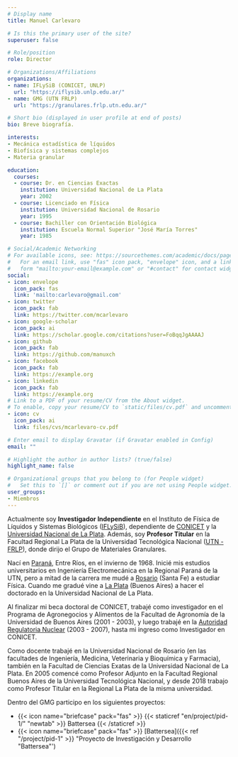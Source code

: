 ```yaml
---
# Display name
title: Manuel Carlevaro

# Is this the primary user of the site?
superuser: false

# Role/position
role: Director

# Organizations/Affiliations
organizations:
- name: IFLySiB (CONICET, UNLP)
  url: "https://iflysib.unlp.edu.ar/"
- name: GMG (UTN FRLP)
  url: "https://granulares.frlp.utn.edu.ar/"

# Short bio (displayed in user profile at end of posts)
bio: Breve biografía.

interests:
- Mecánica estadística de líquidos
- Biofísica y sistemas complejos
- Materia granular

education:
  courses:
  - course: Dr. en Ciencias Exactas
    institution: Universidad Nacional de La Plata
    year: 2002
  - course: Licenciado en Física
    institution: Universidad Nacional de Rosario
    year: 1995
  - course: Bachiller con Orientación Biológica
    institution: Escuela Normal Superior "José María Torres"
    year: 1985

# Social/Academic Networking
# For available icons, see: https://sourcethemes.com/academic/docs/page-builder/#icons
#   For an email link, use "fas" icon pack, "envelope" icon, and a link in the
#   form "mailto:your-email@example.com" or "#contact" for contact widget.
social:
- icon: envelope
  icon_pack: fas
  link: 'mailto:carlevaro@gmail.com'
- icon: twitter
  icon_pack: fab
  link: https://twitter.com/mcarlevaro
- icon: google-scholar
  icon_pack: ai
  link: https://scholar.google.com/citations?user=FoBqqJgAAAAJ
- icon: github
  icon_pack: fab
  link: https://github.com/manuxch
- icon: facebook
  icon_pack: fab
  link: https://example.org
- icon: linkedin
  icon_pack: fab
  link: https://example.org
# Link to a PDF of your resume/CV from the About widget.
# To enable, copy your resume/CV to `static/files/cv.pdf` and uncomment the lines below.
- icon: cv
  icon_pack: ai
  link: files/cvs/mcarlevaro-cv.pdf

# Enter email to display Gravatar (if Gravatar enabled in Config)
email: ""

# Highlight the author in author lists? (true/false)
highlight_name: false

# Organizational groups that you belong to (for People widget)
#   Set this to `[]` or comment out if you are not using People widget.
user_groups:
- Miembros
---
```


Actualmente soy **Investigador Independiente** en el Instituto de Física de Líquidos y Sistemas
Biológicos ([IFLySiB][1]), dependiente de [CONICET][2] y la [Universidad Nacional de La Plata][3].
Además, soy **Profesor Titular** en la Facultad Regional La Plata de la Universidad Tecnológica
Nacional ([UTN - FRLP][4]), donde dirijo el Grupo de Materiales Granulares.<br>

Nací en [Paraná][5], Entre Ríos, en el invierno de 1968. Inicié mis estudios universitarios en
Ingeniería Electromecánica en la Regional Paraná de la UTN, pero a mitad de la carrera me mudé a
[Rosario][6] (Santa Fe) a estudiar Física. Cuando me gradué vine a [La Plata][7] (Buenos Aires)
a hacer el doctorado en la Universidad Nacional de La Plata.<br>

Al finalizar mi beca doctoral de CONICET, trabajé como investigador en el Programa de Agronegocios
y Alimentos de la Facultad de Agronomía de la Universidad de Buenos Aires (2001 - 2003), y luego
trabajé en la [Autoridad Regulatoria Nuclear][8] (2003 - 2007), hasta mi ingreso como
Investigador en CONICET.<br>

Como docente trabajé en la Universidad Nacional de Rosario (en las facultades de Ingeniería,
Medicina, Veterinaria y Bioquímica y Farmacia), también en la Facultad de Ciencias Exatas de la
Universidad Nacional de La Plata. En 2005 comencé como Profesor Adjunto en la Facultad Regional
Buenos Aires de la Universidad Tecnológica Nacional, y desde 2018 trabajo como Profesor Titular en
la Regional La Plata de la misma universidad.<br>

Dentro del GMG participo en los siguientes proyectos:
- {{< icon name="briefcase" pack="fas" >}} {{< staticref "en/project/pid-1/" "newtab" >}} Battersea {{< /staticref >}}
- {{< icon name="briefcase" pack="fas" >}} [Battersea]({{< ref "/project/pid-1" >}} "Proyecto de Investigación y Desarrollo "Battersea"')

[comentario]: <> (El link a proyectos u otras páginas dentro del sitio se debe escribir en
minúsculas, sin utilizar guiones bajos)

[1]: https://iflysib.unlp.edu.ar/
[2]: https://www.conicet.gov.ar/
[3]: https://unlp.edu.ar/
[4]: https://www.frlp.utn.edu.ar/
[5]: https://es.wikipedia.org/wiki/Paran%C3%A1_%28Argentina%29
[6]: https://es.wikipedia.org/wiki/Rosario_%28Argentina%29
[7]: https://es.wikipedia.org/wiki/La_Plata
[8]: https://www.argentina.gob.ar/arn
